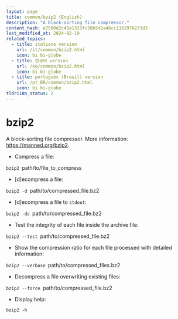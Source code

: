 ```yaml
---
layout: page
title: common/bzip2 (English)
description: "A block-sorting file compressor."
content_hash: e7500d2c45a1323fc58b5d2a46cc1162976273d3
last_modified_at: 2024-02-19
related_topics:
  - title: italiano version
    url: /it/common/bzip2.html
    icon: bi bi-globe
  - title: 한국어 version
    url: /ko/common/bzip2.html
    icon: bi bi-globe
  - title: português (Brasil) version
    url: /pt_BR/common/bzip2.html
    icon: bi bi-globe
tldri18n_status: 2
---
```

# bzip2

A block-sorting file compressor.
More information: <https://manned.org/bzip2>.

- Compress a file:

`bzip2 `<span class="tldr-var badge badge-pill bg-dark-lm bg-white-dm text-white-lm text-dark-dm font-weight-bold">path/to/file_to_compress</span>

- [d]ecompress a file:

`bzip2 -d `<span class="tldr-var badge badge-pill bg-dark-lm bg-white-dm text-white-lm text-dark-dm font-weight-bold">path/to/compressed_file.bz2</span>

- [d]ecompress a file to `stdout`:

`bzip2 -dc `<span class="tldr-var badge badge-pill bg-dark-lm bg-white-dm text-white-lm text-dark-dm font-weight-bold">path/to/compressed_file.bz2</span>

- Test the integrity of each file inside the archive file:

`bzip2 --test `<span class="tldr-var badge badge-pill bg-dark-lm bg-white-dm text-white-lm text-dark-dm font-weight-bold">path/to/compressed_file.bz2</span>

- Show the compression ratio for each file processed with detailed information:

`bzip2 --verbose `<span class="tldr-var badge badge-pill bg-dark-lm bg-white-dm text-white-lm text-dark-dm font-weight-bold">path/to/compressed_files.bz2</span>

- Decompress a file overwriting existing files:

`bzip2 --force `<span class="tldr-var badge badge-pill bg-dark-lm bg-white-dm text-white-lm text-dark-dm font-weight-bold">path/to/compressed_file.bz2</span>

- Display help:

`bzip2 -h`
